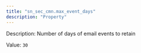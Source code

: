 ```yaml
---
title: "sn_sec_cmn.max_event_days"
description: "Property"
---
```


Description: Number of days of email events to retain

Value: `30`